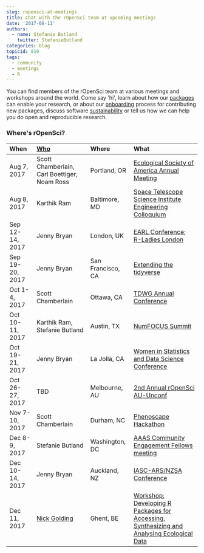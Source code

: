 ```yaml
---
slug: ropensci-at-meetings
title: Chat with the rOpenSci team at upcoming meetings
date: '2017-08-11'
authors:
  - name: Stefanie Butland
    twitter: StefanieButland
categories: blog
topicid: 819
tags:
  - community
  - meetings
  - R
---
```


You can find members of the rOpenSci team at various meetings and workshops around the world. Come say 'hi', learn about how our [packages](https://ropensci.org/packages/) can enable your research, or about our [onboarding](https://github.com/ropensci/software-review) process for contributing new packages, discuss software [sustainability](https://ropensci.org/blog/blog/2016/05/25/software-sustanability-ropensci) or tell us how we can help you do open and reproducible research.

<!--more-->

### Where's rOpenSci?

<table class="table">
<thead>
<tr>
	<th style="text-align:left;">When</th>
	<th style="text-align:left;"><a href="https://ropensci.org/about/#team">Who</a></th>
	<th style="text-align:left;">Where</th>
	<th style="text-align:left;">What</th>
</tr>
</thead>
<tbody>
<tr>
	<td>Aug 7, 2017</td>
	<td>Scott Chamberlain, Carl Boettiger, Noam Ross</td>
	<td>Portland, OR</td>
	<td><a href="http://www.esa.org/portland/">Ecological Society of America Annual Meeting</a></td>
</tr>
<tr>
	<td>Aug 8, 2017</td>
	<td>Karthik Ram</td>
	<td>Baltimore, MD</td>
	<td><a href="https://webcast.stsci.edu/webcast/detail.xhtml;jsessionid=26CCC422B4D65C9671F8FE1ED3D55423?talkid=5823&parent=1">Space Telescope Science Institute Engineering Colloquium</a></td>
</tr>
<tr>
	<td>Sep 12-14, 2017</td>
	<td>Jenny Bryan</td>
	<td>London, UK</td>
	<td><a href="https://earlconf.com/london/">EARL Conference</a>; <a href="https://www.meetup.com/rladies-london/">R-Ladies London</a></td>
</tr>
<tr>
	<td>Sep 19-20, 2017</td>
	<td>Jenny Bryan</td>
	<td>San Francisco, CA</td>
	<td><a href="https://www.rstudio.com/workshops/extending-the-tidyverse/">Extending the tidyverse</a></td>
</tr>
<tr>
	<td>Oct 1-4, 2017</td>
	<td>Scott Chamberlain</td>
	<td>Ottawa, CA</td>
	<td><a href="https://tdwg.github.io/conferences/2017/">TDWG Annual Conference</a></td>
</tr>
<tr>
	<td>Oct 10-11, 2017</td>
	<td>Karthik Ram, Stefanie Butland</td>
	<td>Austin, TX</td>
	<td><a href="https://www.numfocus.org/">NumFOCUS Summit</a></td>
</tr>
<tr>
	<td>Oct 19-21, 2017</td>
	<td>Jenny Bryan</td>
	<td>La Jolla, CA</td>
	<td><a href="https://ww2.amstat.org/meetings/wsds/2017/">Women in Statistics and Data Science Conference</a></td>
</tr>
<tr>
	<td>Oct 26-27, 2017</td>
	<td>TBD</td>
	<td>Melbourne, AU</td>
	<td><a href="https://njtierney.typeform.com/to/RzeQVp">2nd Annual rOpenSci AU-Unconf</a></td>
</tr>
<tr>
	<td>Nov 7-10, 2017</td>
	<td>Scott Chamberlain</td>
	<td>Durham, NC</td>
	<td><a href="http://phenoscape.org/">Phenoscape Hackathon</a></td>
</tr>
<tr>
	<td>Dec 8-9, 2017</td>
	<td>Stefanie Butland</td>
	<td>Washington, DC</td>
	<td><a href="https://www.aaas.org/cefp/meet-our-fellows">AAAS Community Engagement Fellows meeting</a></td>
</tr>
<tr>
	<td>Dec 10-14, 2017</td>
	<td>Jenny Bryan</td>
	<td>Auckland, NZ</td>
	<td><a href="http://www.stats.org.nz/events-archive/2017-nzsa-conference">IASC-ARS/NZSA Conference</a></td>
</tr>
<tr>
	<td>Dec 11, 2017</td>
	<td><a href="https://ropensci.org/blog/blog/2016/12/12/ropensci-fellowship-zoon">Nick Golding</a></td>
	<td>Ghent, BE</td>
	<td><a href="http://www.britishecologicalsociety.org/events/annual-meeting-2017/workshop-submissions/">Workshop: Developing R Packages for Accessing, Synthesizing and Analysing Ecological Data</a></td>
</tr>
</tbody>
</table>
